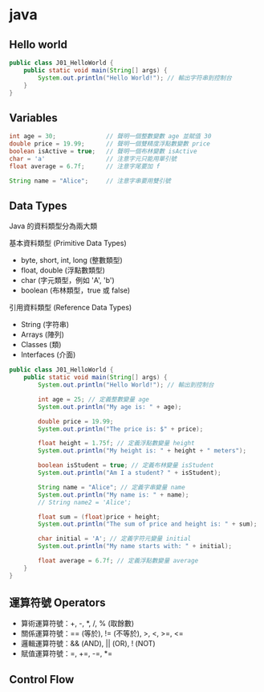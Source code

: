 # java

## Hello world

```java
public class J01_HelloWorld {
    public static void main(String[] args) {
        System.out.println("Hello World!"); // 輸出字符串到控制台
    }
}
```

## Variables

```java
int age = 30;              // 聲明一個整數變數 age 並賦值 30
double price = 19.99;      // 聲明一個雙精度浮點數變數 price
boolean isActive = true;   // 聲明一個布林變數 isActive
char = 'a'                 // 注意字元只能用單引號
float average = 6.7f;      // 注意字尾要加 f

String name = "Alice";     // 注意字串要用雙引號
```

## Data Types

Java 的資料類型分為兩大類

基本資料類型 (Primitive Data Types)
- byte, short, int, long (整數類型)
- float, double (浮點數類型)
- char (字元類型，例如 'A', 'b')
- boolean (布林類型，true 或 false)

引用資料類型 (Reference Data Types)
- String (字符串)
- Arrays (陣列)
- Classes (類)
- Interfaces (介面)

```java
public class J01_HelloWorld {
    public static void main(String[] args) {
        System.out.println("Hello World!"); // 輸出到控制台

        int age = 25; // 定義整數變量 age
        System.out.println("My age is: " + age); 

        double price = 19.99;
        System.out.println("The price is: $" + price); 

        float height = 1.75f; // 定義浮點數變量 height
        System.out.println("My height is: " + height + " meters"); 

        boolean isStudent = true; // 定義布林變量 isStudent
        System.out.println("Am I a student? " + isStudent); 

        String name = "Alice"; // 定義字串變量 name
        System.out.println("My name is: " + name); 
        // String name2 = 'Alice';     

        float sum = (float)price + height; 
        System.out.println("The sum of price and height is: " + sum);

        char initial = 'A'; // 定義字符元變量 initial
        System.out.println("My name starts with: " + initial); 

        float average = 6.7f; // 定義浮點數變量 average
    }
}
```


## 運算符號 Operators

- 算術運算符號：+, -, *, /, % (取餘數)
- 關係運算符號：== (等於), != (不等於), >, <, >=, <=
- 邏輯運算符號：&& (AND), || (OR), ! (NOT)
- 賦值運算符號：=, +=, -=, *= 

## Control Flow



